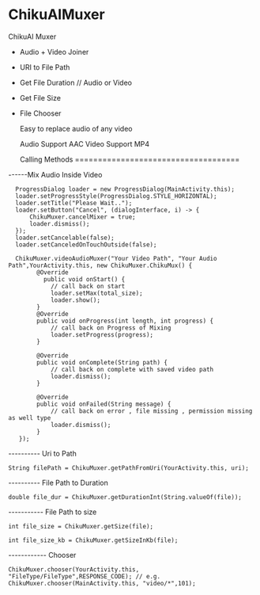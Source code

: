 # ChikuAIMuxer
ChikuAI Muxer 

* Audio + Video Joiner
* URI to File Path
* Get File Duration // Audio or Video
* Get File Size
* File Chooser


  Easy to replace audio of any video


  Audio Support AAC
  Video Support MP4



  Calling Methods ====================================

------Mix Audio Inside Video


      ProgressDialog loader = new ProgressDialog(MainActivity.this);
      loader.setProgressStyle(ProgressDialog.STYLE_HORIZONTAL);
      loader.setTitle("Please Wait..");
      loader.setButton("Cancel", (dialogInterface, i) -> {
          ChikuMuxer.cancelMixer = true;
          loader.dismiss();
      });
      loader.setCancelable(false);
      loader.setCanceledOnTouchOutside(false);
        
      ChikuMuxer.videoAudioMuxer("Your Video Path", "Your Audio Path",YourActivity.this, new ChikuMuxer.ChikuMux() {
            @Override
              public void onStart() {
                // call back on start
                loader.setMax(total_size);
                loader.show();
            }
            @Override
            public void onProgress(int length, int progress) {
                // call back on Progress of Mixing
                loader.setProgress(progress);
            }

            @Override
            public void onComplete(String path) {
                // call back on complete with saved video path
                loader.dismiss();
            }

            @Override
            public void onFailed(String message) {
                // call back on error , file missing , permission missing as well type 
                loader.dismiss();
            }
       });


---------- Uri to Path 

    String filePath = ChikuMuxer.getPathFromUri(YourActivity.this, uri);



---------- File Path to Duration 

    double file_dur = ChikuMuxer.getDurationInt(String.valueOf(file));



----------- File Path to size 


    int file_size = ChikuMuxer.getSize(file);
    
    int file_size_kb = ChikuMuxer.getSizeInKb(file);


------------ Chooser 

    ChikuMuxer.chooser(YourActivity.this, "FileType/FileType",RESPONSE_CODE); // e.g. ChikuMuxer.chooser(MainActivity.this, "video/*",101); 



